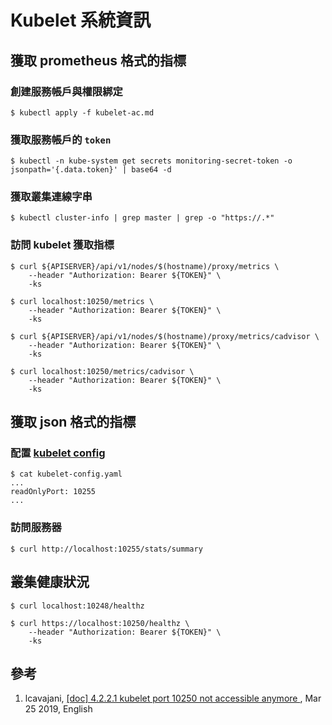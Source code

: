 # Kubelet 系統資訊

## 獲取 prometheus 格式的指標

### 創建服務帳戶與權限綁定

```
$ kubectl apply -f kubelet-ac.md
```

### 獲取服務帳戶的 `token`

```
$ kubectl -n kube-system get secrets monitoring-secret-token -o jsonpath='{.data.token}' | base64 -d
```

### 獲取叢集連線字串

```
$ kubectl cluster-info | grep master | grep -o "https://.*"
```

### 訪問 kubelet 獲取指標

```
$ curl ${APISERVER}/api/v1/nodes/$(hostname)/proxy/metrics \
    --header "Authorization: Bearer ${TOKEN}" \
    -ks
```

```
$ curl localhost:10250/metrics \
    --header "Authorization: Bearer ${TOKEN}" \
    -ks
```

```
$ curl ${APISERVER}/api/v1/nodes/$(hostname)/proxy/metrics/cadvisor \
    --header "Authorization: Bearer ${TOKEN}" \
    -ks
```

```
$ curl localhost:10250/metrics/cadvisor \
    --header "Authorization: Bearer ${TOKEN}" \
    -ks
```

## 獲取 json 格式的指標

### 配置 [kubelet config][1]

```
$ cat kubelet-config.yaml
...
readOnlyPort: 10255
...
```

### 訪問服務器

```
$ curl http://localhost:10255/stats/summary
```

## 叢集健康狀況

```
$ curl localhost:10248/healthz
```

```
$ curl https://localhost:10250/healthz \
    --header "Authorization: Bearer ${TOKEN}" \
    -ks
```

## 參考

1. lcavajani, [[doc] 4.2.2.1 kubelet port 10250 not accessible anymore ](https://github.com/SUSE/doc-caasp/issues/166#issuecomment-476191064), Mar 25 2019, English

[1]: https://kubernetes.io/docs/reference/command-line-tools-reference/kubelet/ "kubelet config"
